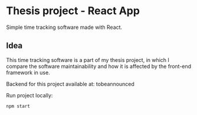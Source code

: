 # Thesis project - React App

Simple time tracking software made with React.

## Idea

This time tracking software is a part of my thesis project, in which I compare the software maintainability and how
it is affected by the front-end framework in use.

Backend for this project available at: tobeannounced

Run project locally:

```
npm start
```
